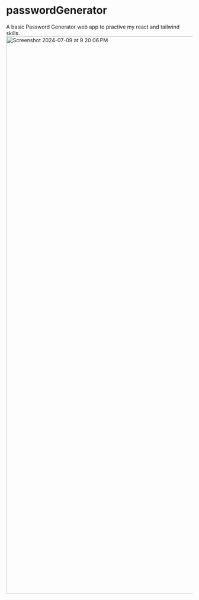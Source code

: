 # passwordGenerator
A basic Password Generator web app to practive my react and tailwind skills. 
<img width="1500" alt="Screenshot 2024-07-09 at 9 20 06 PM" src="https://github.com/joyal-jij0/passwordGenerator/assets/109350246/3a99ffb9-731e-4173-a49f-b26eccd4e1d1">

